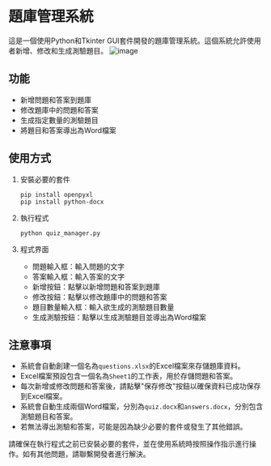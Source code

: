 # 題庫管理系統

這是一個使用Python和Tkinter GUI套件開發的題庫管理系統。這個系統允許使用者新增、修改和生成測驗題目。
![image](https://github.com/benjamin920101/Test-Bank-Management-System/assets/47590892/dfb85b7b-dfa7-48fe-9058-83d083c9bc5e)

## 功能

- 新增問題和答案到題庫
- 修改題庫中的問題和答案
- 生成指定數量的測驗題目
- 將題目和答案導出為Word檔案

## 使用方式

1. 安裝必要的套件

   ```
   pip install openpyxl
   pip install python-docx
   ```

2. 執行程式

   ```
   python quiz_manager.py
   ```

3. 程式界面

   - 問題輸入框：輸入問題的文字
   - 答案輸入框：輸入答案的文字
   - 新增按鈕：點擊以新增問題和答案到題庫
   - 修改按鈕：點擊以修改題庫中的問題和答案
   - 題目數量輸入框：輸入欲生成的測驗題目數量
   - 生成測驗按鈕：點擊以生成測驗題目並導出為Word檔案

## 注意事項

- 系統會自動創建一個名為`questions.xlsx`的Excel檔案來存儲題庫資料。
- Excel檔案預設包含一個名為`Sheet1`的工作表，用於存儲問題和答案。
- 每次新增或修改問題和答案後，請點擊"保存修改"按鈕以確保資料已成功保存到Excel檔案。
- 系統會自動生成兩個Word檔案，分別為`quiz.docx`和`answers.docx`，分別包含測驗題目和答案。
- 若無法導出測驗和答案，可能是因為缺少必要的套件或發生了其他錯誤。

請確保在執行程式之前已安裝必要的套件，並在使用系統時按照操作指示進行操作。如有其他問題，請聯繫開發者進行解決。
